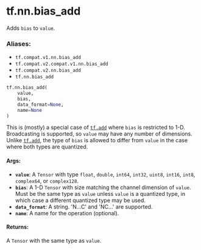 <div itemscope itemtype="http://developers.google.com/ReferenceObject">
<meta itemprop="name" content="tf.nn.bias_add" />
<meta itemprop="path" content="Stable" />
</div>

# tf.nn.bias_add

Adds `bias` to `value`.

### Aliases:

* `tf.compat.v1.nn.bias_add`
* `tf.compat.v2.compat.v1.nn.bias_add`
* `tf.compat.v2.nn.bias_add`
* `tf.nn.bias_add`

``` python
tf.nn.bias_add(
    value,
    bias,
    data_format=None,
    name=None
)
```

<!-- Placeholder for "Used in" -->

This is (mostly) a special case of <a href="../../tf/math/add.md"><code>tf.add</code></a> where `bias` is restricted to 1-D.
Broadcasting is supported, so `value` may have any number of dimensions.
Unlike <a href="../../tf/math/add.md"><code>tf.add</code></a>, the type of `bias` is allowed to differ from `value` in the
case where both types are quantized.

#### Args:


* <b>`value`</b>: A `Tensor` with type `float`, `double`, `int64`, `int32`, `uint8`,
  `int16`, `int8`, `complex64`, or `complex128`.
* <b>`bias`</b>: A 1-D `Tensor` with size matching the channel dimension of `value`.
  Must be the same type as `value` unless `value` is a quantized type,
  in which case a different quantized type may be used.
* <b>`data_format`</b>: A string. 'N...C' and 'NC...' are supported.
* <b>`name`</b>: A name for the operation (optional).


#### Returns:

A `Tensor` with the same type as `value`.
